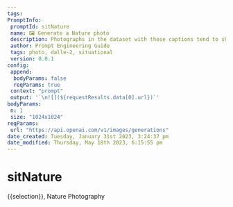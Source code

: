 ```yaml
---
tags: 
PromptInfo:
 promptId: sitNature
 name: 🖼️ Generate a Nature photo
 description: Photographs in the dataset with these captions tend to showcase animals/nature in extraordinary positions and situations, works similarly to “Award-Winning” but is only for nature. This will also make animals/nature look more real and accurate.
 author: Prompt Engineering Guide
 tags: photo, dalle-2, situational
 version: 0.0.1
config:
 append:
  bodyParams: false
  reqParams: true
 context: "prompt"
 output: '`\n![](${requestResults.data[0].url})`'
bodyParams:
 n: 1
 size: "1024x1024"
reqParams:
 url: "https://api.openai.com/v1/images/generations"
date_created: Tuesday, January 31st 2023, 3:24:37 pm
date_modified: Thursday, May 18th 2023, 6:15:55 pm
---
```

# sitNature
{{selection}}, Nature Photography